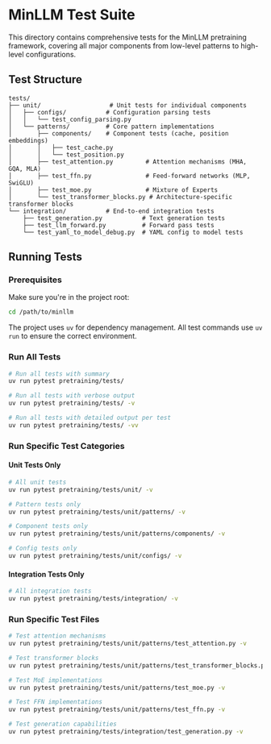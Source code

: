 # MinLLM Test Suite

This directory contains comprehensive tests for the MinLLM pretraining framework, covering all major components from low-level patterns to high-level configurations.

## Test Structure

```
tests/
├── unit/                   # Unit tests for individual components
│   ├── configs/           # Configuration parsing tests
│   │   └── test_config_parsing.py
│   └── patterns/          # Core pattern implementations
│       ├── components/    # Component tests (cache, position embeddings)
│       │   ├── test_cache.py
│       │   └── test_position.py
│       ├── test_attention.py         # Attention mechanisms (MHA, GQA, MLA)
│       ├── test_ffn.py               # Feed-forward networks (MLP, SwiGLU)
│       ├── test_moe.py               # Mixture of Experts
│       └── test_transformer_blocks.py # Architecture-specific transformer blocks
└── integration/           # End-to-end integration tests
    ├── test_generation.py           # Text generation tests
    ├── test_llm_forward.py          # Forward pass tests
    └── test_yaml_to_model_debug.py  # YAML config to model tests
```

## Running Tests

### Prerequisites

Make sure you're in the project root:
```bash
cd /path/to/minllm
```

The project uses `uv` for dependency management. All test commands use `uv run` to ensure the correct environment.

### Run All Tests

```bash
# Run all tests with summary
uv run pytest pretraining/tests/

# Run all tests with verbose output
uv run pytest pretraining/tests/ -v

# Run all tests with detailed output per test
uv run pytest pretraining/tests/ -vv
```

### Run Specific Test Categories

#### Unit Tests Only
```bash
# All unit tests
uv run pytest pretraining/tests/unit/ -v

# Pattern tests only
uv run pytest pretraining/tests/unit/patterns/ -v

# Component tests only
uv run pytest pretraining/tests/unit/patterns/components/ -v

# Config tests only
uv run pytest pretraining/tests/unit/configs/ -v
```

#### Integration Tests Only
```bash
# All integration tests
uv run pytest pretraining/tests/integration/ -v
```

### Run Specific Test Files

```bash
# Test attention mechanisms
uv run pytest pretraining/tests/unit/patterns/test_attention.py -v

# Test transformer blocks
uv run pytest pretraining/tests/unit/patterns/test_transformer_blocks.py -v

# Test MoE implementations
uv run pytest pretraining/tests/unit/patterns/test_moe.py -v

# Test FFN implementations
uv run pytest pretraining/tests/unit/patterns/test_ffn.py -v

# Test generation capabilities
uv run pytest pretraining/tests/integration/test_generation.py -v
```
